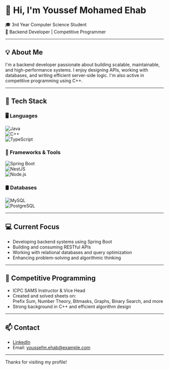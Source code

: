 # 👋 Hi, I'm Youssef Mohamed Ehab

🎓 3rd Year Computer Science Student  
🧠 Backend Developer | Competitive Programmer

---

## 💡 About Me

I'm a backend developer passionate about building scalable, maintainable, and high-performance systems. I enjoy designing APIs, working with databases, and writing efficient server-side logic. I'm also active in competitive programming using C++.

---

## 🧰 Tech Stack

### 🖥️ Languages  
![Java](https://img.shields.io/badge/Java-007396?style=for-the-badge&logo=openjdk&logoColor=white)  
![C++](https://img.shields.io/badge/C++-00599C?style=for-the-badge&logo=cplusplus&logoColor=white)  
![TypeScript](https://img.shields.io/badge/TypeScript-3178C6?style=for-the-badge&logo=typescript&logoColor=white)  

### 🚀 Frameworks & Tools  
![Spring Boot](https://img.shields.io/badge/Spring%20Boot-6DB33F?style=for-the-badge&logo=spring-boot&logoColor=white)  
![NestJS](https://img.shields.io/badge/NestJS-E0234E?style=for-the-badge&logo=nestjs&logoColor=white)  
![Node.js](https://img.shields.io/badge/Node.js-339933?style=for-the-badge&logo=nodedotjs&logoColor=white)

### 🛢️ Databases  
![MySQL](https://img.shields.io/badge/MySQL-4479A1?style=for-the-badge&logo=mysql&logoColor=white)  
![PostgreSQL](https://img.shields.io/badge/PostgreSQL-4169E1?style=for-the-badge&logo=postgresql&logoColor=white)

---

## 💻 Current Focus

- Developing backend systems using Spring Boot  
- Building and consuming RESTful APIs  
- Working with relational databases and query optimization  
- Enhancing problem-solving and algorithmic thinking  

---

## 🧠 Competitive Programming

- ICPC SAMS Instructor & Vice Head  
- Created and solved sheets on:  
  Prefix Sum, Number Theory, Bitmasks, Graphs, Binary Search, and more  
- Strong background in C++ and efficient algorithm design

---

## 📫 Contact

- [LinkedIn](https://www.linkedin.com) <!-- Add your real link -->
- Email: youssefm.ehab@example.com <!-- Add your real email -->

---

Thanks for visiting my profile!

